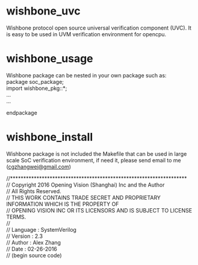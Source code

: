 # wishbone_uvc
Wishbone protocol open source universal verification component (UVC). It is easy to be used in UVM verification environment for opencpu. 

# wishbone_usage
Wishbone package can be nested in your own package such as:  
package soc_package;  
  import wishbone_pkg::*;  
  ...  
  ...  
    
endpackage    

# wishbone_install
Wishbone package is not included the Makefile that can be used in large scale SoC verification environment, if need it, please send email to me (cgzhangwei@gmail.com)

//*******************************************************************   
// Copyright 2016 Opening Vision  (Shanghai) Inc and the Author  
// All Rights Reserved.  
// THIS WORK CONTAINS TRADE SECRET AND PROPRIETARY INFORMATION WHICH IS THE PROPERTY OF  
// OPENING VISION INC OR ITS LICENSORS AND IS SUBJECT TO LICENSE TERMS.   
//  
//  Language : SystemVerilog    
//  Version  : 2.3    
//  Author   : Alex Zhang   
//  Date     : 02-26-2016    
// (begin source code)   



